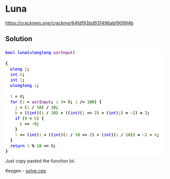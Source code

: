 # Luna
https://crackmes.one/crackme/64fdf93bd931496abf90994b

## Solution
![Ghidra out](./src/image.png)
Just copy pasted the function lol.

Keygen - [solve.cpp](./solve.cpp)